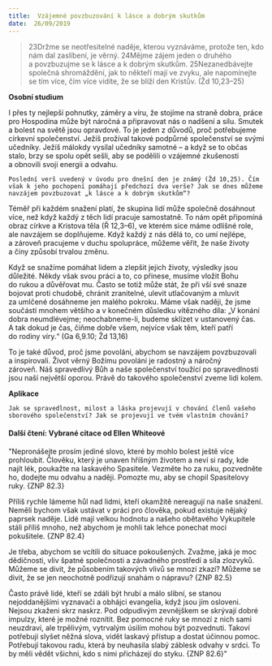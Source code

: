 ```yaml
---
title:  Vzájemné povzbuzování k lásce a dobrým skutkům
date:  26/09/2019
---
```


> <p></p>
> 23Držme se neotřesitelné naděje, kterou vyznáváme, protože ten, kdo nám dal zaslíbení, je věrný. 24Mějme zájem jeden o druhého a povzbuzujme se k lásce a k dobrým skutkům. 25Nezanedbávejte společná shromáždění, jak to někteří mají ve zvyku, ale napomínejte se tím více, čím více vidíte, že se blíží den Kristův. (Žd 10,23–25)

**Osobní studium**

I přes ty nejlepší pohnutky, záměry a víru, že stojíme na straně dobra, práce pro Hospodina může být náročná a připravovat nás o nadšení a sílu. Smutek a bolest na světě jsou opravdové. To je jeden z důvodů, proč potřebujeme církevní společenství. Ježíš prožíval takové podpůrné společenství se svými učedníky. Ježíš málokdy vysílal učedníky samotné – a když se to občas stalo, brzy se spolu opět sešli, aby se podělili o vzájemné zkušenosti a obnovili svoji energii a odvahu.

`Poslední verš uvedený v úvodu pro dnešní den je známý (Žd 10,25). Čím však k jeho pochopení pomáhají předchozí dva verše? Jak se dnes můžeme navzájem povzbuzovat „k lásce a k dobrým skutkům“?`

Téměř při každém snažení platí, že skupina lidí může společně dosáhnout více, než když každý z těch lidí pracuje samostatně. To nám opět připomíná obraz církve a Kristova těla (Ř 12,3–6), ve kterém sice máme odlišné role, ale navzájem se doplňujeme. Když každý z nás dělá to, co umí nejlépe, a zároveň pracujeme v duchu spolupráce, můžeme věřit, že naše životy a činy způsobí trvalou změnu.

Když se snažíme pomáhat lidem a zlepšit jejich životy, výsledky jsou důležité. Někdy však svou práci a to, co přinese, musíme vložit Bohu do rukou a důvěřovat mu. Často se totiž může stát, že při vší své snaze bojovat proti chudobě, chránit zranitelné, ulevit utlačovaným a mluvit za umlčené dosáhneme jen malého pokroku. Máme však naději, že jsme součástí mnohem většího a v konečném důsledku vítězného díla: „V konání dobra neumdlévejme; neochabneme-li, budeme sklízet v ustanovený čas. A tak dokud je čas, čiňme dobře všem, nejvíce však těm, kteří patří do rodiny víry.“ (Ga 6,9.10; Žd 13,16)

To je také důvod, proč jsme povoláni, abychom se navzájem povzbuzovali a inspirovali. Život věrný Božímu povolání je radostný a náročný zároveň. Náš spravedlivý Bůh a naše společenství toužící po spravedlnosti jsou naší největší oporou. Právě do takového společenství zveme lidi kolem.

**Aplikace**

`Jak se spravedlnost, milost a láska projevují v chování členů vašeho sborového společenství? Jak se projevují ve tvém vlastním chování?`

#### Další čtení: Vybrané citace od Ellen Whiteové

"Nepronášejte prosím jediné slovo, které by mohlo bolest ještě více prohloubit. Člověku, který je unaven hříšným životem a neví si rady, kde najít lék, poukažte na laskavého Spasitele. Vezměte ho za ruku, pozvedněte ho, dodejte mu odvahu a naději. Pomozte mu, aby se chopil Spasitelovy ruky. {ZNP 82.3}

Příliš rychle lámeme hůl nad lidmi, kteří okamžitě nereagují na naše snažení. Neměli bychom však ustávat v práci pro člověka, pokud existuje nějaký paprsek naděje. Lidé mají velkou hodnotu a našeho obětavého Vykupitele stáli příliš mnoho, než abychom je mohli tak lehce ponechat moci pokušitele. {ZNP 82.4}

Je třeba, abychom se vcítili do situace pokoušených. Zvažme, jaká je moc dědičnosti, vliv špatné společnosti a závadného prostředí a síla zlozvyků. Můžeme se divit, že působením takových vlivů se mnozí zkazí? Můžeme se divit, že se jen neochotně podřizují snahám o nápravu? {ZNP 82.5}

Často právě lidé, kteří se zdáli být hrubí a málo slibní, se stanou nejoddanějšími vyznavači a obhájci evangelia, když jsou jím osloveni. Nejsou zkaženi skrz naskrz. Pod odpudivým zevnějškem se skrývají dobré impulzy, které je možné roznítit. Bez pomocné ruky se mnozí z nich sami neuzdraví, ale trpělivým, vytrvalým úsilím mohou být pozvednuti. Takoví potřebují slyšet něžná slova, vidět laskavý přístup a dostat účinnou pomoc. Potřebují takovou radu, která by neuhasila slabý záblesk odvahy v srdci. To by měli vědět všichni, kdo s nimi přicházejí do styku. {ZNP 82.6}"
